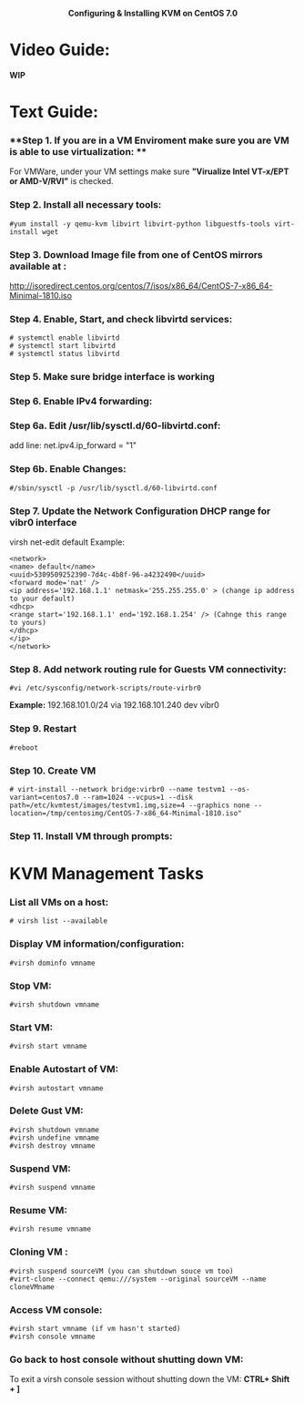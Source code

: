 <span style="font-size:80%"><p align="center"> <b> Configuring & Installing KVM on CentOS 7.0  </b> </p></span>
# Video Guide:

**WIP**

# Text Guide:

### **Step 1. If you are in a VM Enviroment make sure you are VM is able to use virtualization: **
For VMWare, under your VM settings make sure **"Virualize Intel VT-x/EPT or AMD-V/RVI"** is checked.


### **Step 2. Install all necessary tools:**
	#yum install -y qemu-kvm libvirt libvirt-python libguestfs-tools virt-install wget

### **Step 3. Download Image file from one of CentOS mirrors available at :**
http://isoredirect.centos.org/centos/7/isos/x86_64/CentOS-7-x86_64-Minimal-1810.iso

### **Step 4. Enable, Start, and check libvirtd services:**

	# systemctl enable libvirtd
	# systemctl start libvirtd
	# systemctl status libvirtd

### **Step 5. Make sure bridge interface is working**

### **Step 6. Enable IPv4 forwarding:**

### **Step 6a. Edit /usr/lib/sysctl.d/60-libvirtd.conf:**
add line:  net.ipv4.ip_forward = "1"

### **Step 6b. Enable Changes:**
	#/sbin/sysctl -p /usr/lib/sysctl.d/60-libvirtd.conf

### **Step 7. Update the Network Configuration DHCP range for vibr0 interface**
virsh net-edit default
Example:

    <network>
    <name> default</name>
    <uuid>5309509252390-7d4c-4b8f-96-a4232490</uuid>
    <forward mode='nat' />
    <ip address='192.168.1.1' netmask='255.255.255.0' > (change ip address to your default)
    <dhcp>
    <range start='192.168.1.1' end='192.168.1.254' /> (Cahnge this range to yours)
    </dhcp>
    </ip>
    </network>


### **Step 8. Add network routing rule for Guests VM connectivity:**
	#vi /etc/sysconfig/network-scripts/route-virbr0
**Example:**
192.168.101.0/24 via 192.168.101.240 dev vibr0

### **Step 9. Restart**
	#reboot

### **Step 10. Create VM**
	# virt-install --network bridge:virbr0 --name testvm1 --os-variant=centos7.0 --ram=1024 --vcpus=1 --disk path=/etc/kvmtest/images/testvm1.img,size=4 --graphics none --location=/tmp/centosimg/CentOS-7-x86_64-Minimal-1810.iso"

### **Step 11. Install VM through prompts:**






# **KVM Management Tasks**

### **List all VMs on a host:**
	# virsh list --available

### **Display VM information/configuration:**
	#virsh dominfo vmname

### **Stop VM:**
	#virsh shutdown vmname

### **Start VM:**
	#virsh start vmname

### **Enable Autostart of VM:**
	#virsh autostart vmname

### **Delete Gust VM:**
	#virsh shutdown vmname
	#virsh undefine vmname
	#virsh destroy vmname

### **Suspend VM:**
	#virsh suspend vmname

### **Resume VM:**
	#virsh resume vmname

### **Cloning VM :**
	#virsh suspend sourceVM (you can shutdown souce vm too)
	#virt-clone --connect qemu:///system --original sourceVM --name cloneVMname

### **Access VM console:**
	#virsh start vmname (if vm hasn't started)
	#virsh console vmname

### **Go back to host console without shutting down VM:**
To exit a virsh console session without shutting down the VM: **CTRL+ Shift + ]**
